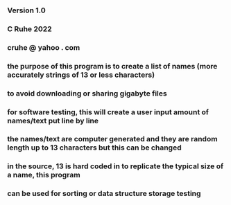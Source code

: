 ### Version 1.0
###
### C Ruhe 2022
### cruhe @ yahoo . com
###
### the purpose of this program is to create a list of names (more accurately strings of 13 or less characters)
### to avoid downloading or sharing gigabyte files
### for software testing, this will create a user input amount of names/text put line by line
### the names/text are computer generated and they are random length up to 13 characters but this can be changed
### in the source, 13 is hard coded in to replicate the typical size of a name, this program
### can be used for sorting or data structure storage testing
###
